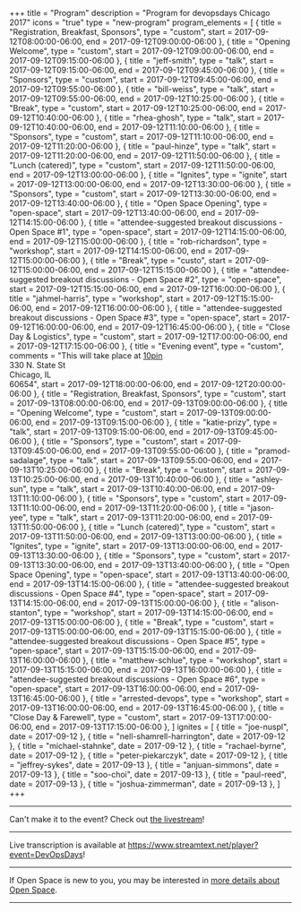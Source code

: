 +++
title = "Program"
description = "Program for devopsdays Chicago 2017"
icons = "true"
type = "new-program"
program_elements = [
    { title = "Registration, Breakfast, Sponsors", type = "custom", start = 2017-09-12T08:00:00-06:00, end = 2017-09-12T09:00:00-06:00 },
    { title = "Opening Welcome", type = "custom", start = 2017-09-12T09:00:00-06:00, end = 2017-09-12T09:15:00-06:00 },
    { title = "jeff-smith", type = "talk", start = 2017-09-12T09:15:00-06:00, end = 2017-09-12T09:45:00-06:00 },
    { title = "Sponsors", type = "custom", start = 2017-09-12T09:45:00-06:00, end = 2017-09-12T09:55:00-06:00 },
    { title = "bill-weiss", type = "talk", start = 2017-09-12T09:55:00-06:00, end = 2017-09-12T10:25:00-06:00 },
    { title = "Break", type = "custom", start = 2017-09-12T10:25:00-06:00, end = 2017-09-12T10:40:00-06:00 },
    { title = "rhea-ghosh", type = "talk", start = 2017-09-12T10:40:00-06:00, end = 2017-09-12T11:10:00-06:00 },
    { title = "Sponsors", type = "custom", start = 2017-09-12T11:10:00-06:00, end = 2017-09-12T11:20:00-06:00 },
    { title = "paul-hinze", type = "talk", start = 2017-09-12T11:20:00-06:00, end = 2017-09-12T11:50:00-06:00 },
    { title = "Lunch (catered)", type = "custom", start = 2017-09-12T11:50:00-06:00, end = 2017-09-12T13:00:00-06:00 },
    { title = "Ignites", type = "ignite", start = 2017-09-12T13:00:00-06:00, end = 2017-09-12T13:30:00-06:00 },
    { title = "Sponsors", type = "custom", start = 2017-09-12T13:30:00-06:00, end = 2017-09-12T13:40:00-06:00 },
    { title = "Open Space Opening", type = "open-space", start = 2017-09-12T13:40:00-06:00, end = 2017-09-12T14:15:00-06:00 },
    { title = "attendee-suggested breakout discussions - Open Space #1", type = "open-space", start = 2017-09-12T14:15:00-06:00, end = 2017-09-12T15:00:00-06:00 },
    { title = "rob-richardson", type = "workshop", start = 2017-09-12T14:15:00-06:00, end = 2017-09-12T15:00:00-06:00 },
    { title = "Break", type = "custo", start = 2017-09-12T15:00:00-06:00, end = 2017-09-12T15:15:00-06:00 },
    { title = "attendee-suggested breakout discussions - Open Space #2", type = "open-space", start = 2017-09-12T15:15:00-06:00, end = 2017-09-12T16:00:00-06:00 },
    { title = "jahmel-harris", type = "workshop", start = 2017-09-12T15:15:00-06:00, end = 2017-09-12T16:00:00-06:00 },
    { title = "attendee-suggested breakout discussions - Open Space #3", type = "open-space", start = 2017-09-12T16:00:00-06:00, end = 2017-09-12T16:45:00-06:00 },
    { title = "Close Day & Logistics", type = "custom", start = 2017-09-12T17:00:00-06:00, end = 2017-09-12T17:15:00-06:00 },
    { title = "Evening event", type = "custom", comments = "This will take place at [10pin](http://10pinchicago.com/)<br> 330 N. State St<br> Chicago, IL<br> 60654", start = 2017-09-12T18:00:00-06:00, end = 2017-09-12T20:00:00-06:00 },
    { title = "Registration, Breakfast, Sponsors", type = "custom", start = 2017-09-13T08:00:00-06:00, end = 2017-09-13T09:00:00-06:00 },
    { title = "Opening Welcome", type = "custom", start = 2017-09-13T09:00:00-06:00, end = 2017-09-13T09:15:00-06:00 },
    { title = "katie-prizy", type = "talk", start = 2017-09-13T09:15:00-06:00, end = 2017-09-13T09:45:00-06:00 },
    { title = "Sponsors", type = "custom", start = 2017-09-13T09:45:00-06:00, end = 2017-09-13T09:55:00-06:00 },
    { title = "pramod-sadalage", type = "talk", start = 2017-09-13T09:55:00-06:00, end = 2017-09-13T10:25:00-06:00 },
    { title = "Break", type = "custom", start = 2017-09-13T10:25:00-06:00, end = 2017-09-13T10:40:00-06:00 },
    { title = "ashley-sun", type = "talk", start = 2017-09-13T10:40:00-06:00, end = 2017-09-13T11:10:00-06:00 },
    { title = "Sponsors", type = "custom", start = 2017-09-13T11:10:00-06:00, end = 2017-09-13T11:20:00-06:00 },
    { title = "jason-yee", type = "talk", start = 2017-09-13T11:20:00-06:00, end = 2017-09-13T11:50:00-06:00 },
    { title = "Lunch (catered)", type = "custom", start = 2017-09-13T11:50:00-06:00, end = 2017-09-13T13:00:00-06:00 },
    { title = "Ignites", type = "ignite", start = 2017-09-13T13:00:00-06:00, end = 2017-09-13T13:30:00-06:00 },
    { title = "Sponsors", type = "custom", start = 2017-09-13T13:30:00-06:00, end = 2017-09-13T13:40:00-06:00 },
    { title = "Open Space Opening", type = "open-space", start = 2017-09-13T13:40:00-06:00, end = 2017-09-13T14:15:00-06:00 },
    { title = "attendee-suggested breakout discussions - Open Space #4", type = "open-space", start = 2017-09-13T14:15:00-06:00, end = 2017-09-13T15:00:00-06:00 },
    { title = "alison-stanton", type = "workshop", start = 2017-09-13T14:15:00-06:00, end = 2017-09-13T15:00:00-06:00 },
    { title = "Break", type = "custom", start = 2017-09-13T15:00:00-06:00, end = 2017-09-13T15:15:00-06:00 },
    { title = "attendee-suggested breakout discussions - Open Space #5", type = "open-space", start = 2017-09-13T15:15:00-06:00, end = 2017-09-13T16:00:00-06:00 },
    { title = "matthew-schlue", type = "workshop", start = 2017-09-13T15:15:00-06:00, end = 2017-09-13T16:00:00-06:00 },
    { title = "attendee-suggested breakout discussions - Open Space #6", type = "open-space", start = 2017-09-13T16:00:00-06:00, end = 2017-09-13T16:45:00-06:00 },
    { title = "arrested-devops", type = "workshop", start = 2017-09-13T16:00:00-06:00, end = 2017-09-13T16:45:00-06:00 },
    { title = "Close Day & Farewell", type = "custom", start = 2017-09-13T17:00:00-06:00, end = 2017-09-13T17:15:00-06:00 },
]
ignites = [
    { title = "joe-nuspl", date = 2017-09-12 },
    { title = "nell-shamrell-harrington", date = 2017-09-12 },
    { title = "michael-stahnke", date = 2017-09-12 },
    { title = "rachael-byrne", date = 2017-09-12 },
    { title = "peter-piekarczyk", date = 2017-09-12 },
    { title = "jeffrey-sykes", date = 2017-09-13 },
    { title = "anjuan-simmons", date = 2017-09-13 },
    { title = "soo-choi", date = 2017-09-13 },
    { title = "paul-reed", date = 2017-09-13 },
    { title = "joshua-zimmerman", date = 2017-09-13 },
]
+++
<div class = "row">
  <div class = "col">
    <hr />
    Can't make it to the event? Check out <a href = "http://confreaks.tv/live_events/devopsdayschicago2017">the livestream</a>!
  </div>
</div>

<div class = "row">
  <div class = "col">
    <hr />
    Live transcription is available at <a href = "https://www.streamtext.net/player?event=DevOpsDays">https://www.streamtext.net/player?event=DevOpsDays</a>!
  </div>
</div>

<div class = "row">
  <div class = "col">
    <hr />
    If Open Space is new to you, you may be interested in <a href="/pages/open-space-format">more details about Open Space</a>.
    <hr />
  </div>
</div>
